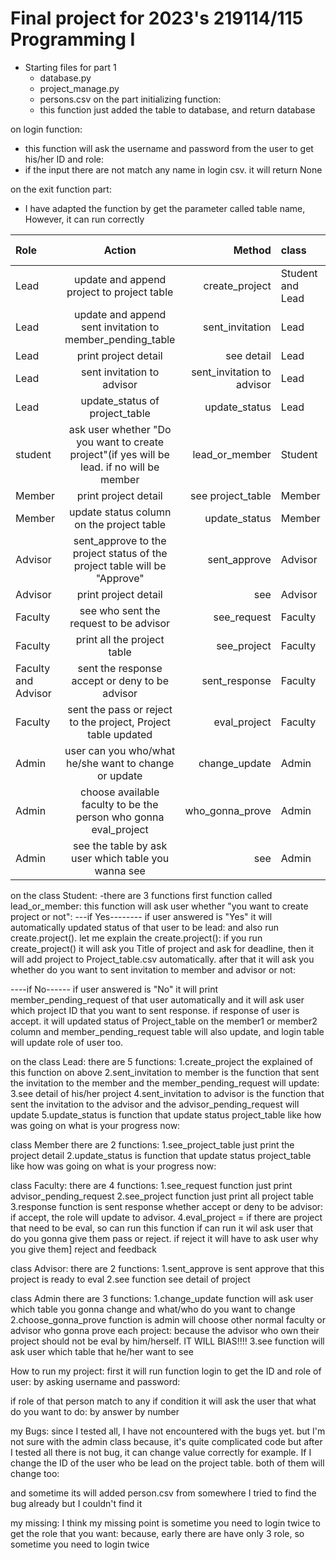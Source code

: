# Final project for 2023's 219114/115 Programming I
* Starting files for part 1
  - database.py
  - project_manage.py
  - persons.csv
on the part initializing function:
  - this function just added the table to database, and return database

on login function:
   - this function will ask the username and password from the user to get his/her ID and role:
   - if the input there are not match any name in login csv. it will return None

on the exit function part:
  - I have adapted the function by get the parameter called table name, However, it can run correctly 

| Role                |                                           Action                                           |                     Method | class            | Completion % |
|:--------------------|:------------------------------------------------------------------------------------------:|---------------------------:|:-----------------|:-------------|         
| Lead                |                         update and append project to project table                         |             create_project | Student and Lead | 100%         |
| Lead                |                 update and append sent invitation to member_pending_table                  |            sent_invitation | Lead             | 100%         |
| Lead                |                                    print project detail                                    |                 see detail | Lead             | 100%         |
 | Lead                |                                 sent invitation to advisor                                 | sent_invitation to advisor | Lead             | 100%         |
| Lead                |                               update_status of project_table                               |              update_status | Lead             | 100%         |
| student             | ask user whether "Do you want to create project"(if yes will be lead. if no will be member |             lead_or_member | Student          | 100%         |
| Member              |                                    print project detail                                    |          see project_table | Member           | 100%         |
| Member              |                         update status column on the project table                          |              update_status | Member           | 100%         |
| Advisor             |         sent_approve to the project status of the project table will be "Approve"          |               sent_approve | Advisor          | 100%         |
| Advisor             |                                    print project detail                                    |                        see | Advisor          | 100%         |
| Faculty             |                           see who sent the request to be advisor                           |                see_request | Faculty          | 100%         |
| Faculty             |                                print all the project table                                 |                see_project | Faculty          | 100%         |
| Faculty and Advisor | sent the response accept or deny to be advisor|              sent_response | Faculty          | 100%         |
| Faculty             |sent the pass or reject to the project, Project table updated|               eval_project | Faculty          | 100%         |
| Admin               |user can you who/what he/she want to change or update|              change_update | Admin            | 100%         |
| Admin               |choose available faculty to be the person who gonna eval_project|            who_gonna_prove | Admin            | 100%         |
|Admin|see the table by ask user which table you wanna see|                        see | Admin            | 100%         |
on the class Student:
 -there are 3 functions
first function called lead_or_member:
this function will ask user whether "you want to create project or not":
---if Yes--------
if user answered is "Yes" it will automatically updated status of that user to be lead:
and also run create.project(). let me explain the create.project(): 
if you run create_project() it will ask you Title of project and ask for deadline, then it will add project to Project_table.csv
automatically. after that it will ask you whether do you want to sent invitation to member and advisor or not:

----if No------
if user answered is "No" it will print member_pending_request of that user automatically and 
it will ask user which project ID that you want to sent response.
if response of user is accept. it will updated status of Project_table on the member1 or member2 column and
member_pending_request table will also update, and login table will update role of user too.



on the class Lead:
there are 5 functions:
1.create_project the explained of this function on above
2.sent_invitation to member is the function that sent the invitation to the member and the member_pending_request will update:
3.see detail of his/her project
4.sent_invitation to advisor is the function that sent the invitation to the advisor and the advisor_pending_request will update
5.update_status is function that update status project_table like how was going on what is your progress now:

class Member
there are 2 functions:
1.see_project_table just print the project detail
2.update_status is function that update status project_table like how was going on what is your progress now:


class Faculty:
there are 4 functions:
1.see_request function just print advisor_pending_request
2.see_project function just print all project table
3.response function is sent response whether accept or deny to be advisor:
if accept, the role will update to advisor.
4.eval_project = if there are project that need to be eval, so can run this function
if can run it wil ask user that do you gonna give them pass or reject. if reject it will have to ask user why you give them]
reject and feedback


class Advisor:
there are 2 functions:
1.sent_approve is sent approve that this project is ready to eval
2.see function see detail of project

class Admin
there are 3 functions:
1.change_update function will ask user which table you gonna change and what/who do you want to change
2.choose_gonna_prove function is admin will choose other normal faculty or advisor who gonna prove each project:
because the advisor who own their project should not be eval by him/herself. IT WILL BIAS!!!!
3.see function will ask user which table that he/her want to see


How to run my project:
first it will run function login to get the ID and role of user:
by asking username and password:

if role of that person match to any if condition it will ask the user that what do you want to do:
by answer by number

my Bugs:
since I tested all, I have not encountered with the bugs yet. but I'm not sure with the admin class
because, it's quite complicated code but after I tested all there is not bug, it can change value correctly
for example. If I change the ID of the user who be lead on the project table. both of them will change too:

and sometime its will added person.csv from somewhere I tried to find the bug already but I couldn't find it

my missing:
I think my missing point is sometime you need to login twice to get the role that you want: because, early there are have
only 3 role, so sometime you need to login twice




